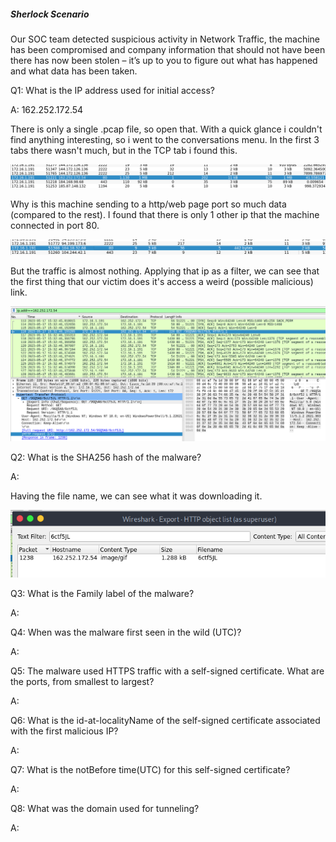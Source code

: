 
##### Sherlock Scenario

Our SOC team detected suspicious activity in Network Traffic, the machine has been compromised and company information that should not have been there has now been stolen – it’s up to you to figure out what has happened and what data has been taken.


Q1: What is the IP address used for initial access?

A: 162.252.172.54

There is only a single .pcap file, so open that.
With a quick glance i couldn't find anything interesting, so i went to the conversations menu.
In the first 3 tabs there wasn't much, but in the TCP tab i found this.

![](../../Img/Pasted%20image%2020250515160158.png)

Why is this machine sending to a http/web page port so much data (compared to the rest).
I found that there is only 1 other ip that the machine connected in port 80.

![](../../Img/Pasted%20image%2020250515160342.png)

But the traffic is almost nothing.
Applying that ip as a filter, we can see that the first thing that our victim does it's access a weird (possible malicious) link.

![](../../Img/Pasted%20image%2020250515160656.png)

Q2: What is the SHA256 hash of the malware?

A: 

Having the file name, we can see what it was downloading it.

![](../../Img/Pasted%20image%2020250515160934.png)



Q3: What is the Family label of the malware?

A: 

Q4: When was the malware first seen in the wild (UTC)?

A: 

Q5: The malware used HTTPS traffic with a self-signed certificate. What are the ports, from smallest to largest?

A: 

Q6: What is the id-at-localityName of the self-signed certificate associated with the first malicious IP?

A: 

Q7: What is the notBefore time(UTC) for this self-signed certificate?

A: 

Q8: What was the domain used for tunneling?

A: 

